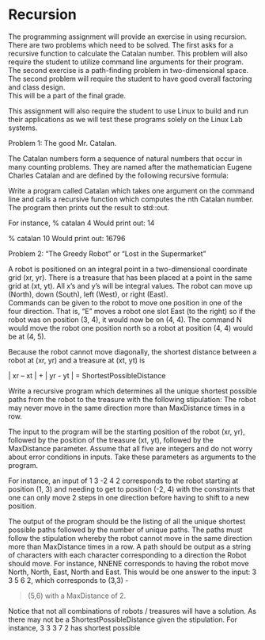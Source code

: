 # Recursion
The programming assignment will provide an exercise in using recursion.  There are two 
problems which need to be solved.  The first asks for a recursive function to calculate the 
Catalan number.  This problem will also require the student to utilize command line arguments 
for their program.  The second exercise is a path-finding problem in two-dimensional space.  
The second problem will require the student to have good overall factoring and class design.  
This will be a part of the final grade. 
 
This assignment will also require the student to use Linux to build and run their applications as 
we will test these programs solely on the Linux Lab systems. 
 
Problem 1:  The good Mr. Catalan. 
 
The Catalan numbers form a sequence of natural numbers that occur in many counting 
problems.  They are named after the mathematician Eugene Charles Catalan 
and are defined by the 
following recursive formula: 
 
Write a program called Catalan which takes one argument on the command line and calls a 
recursive function which computes the nth Catalan number.  The program then prints out the 
result to std::out. 
 
For instance, 
 % catalan 4 
Would print out: 14 
 
 % catalan 10 
Would print out:  16796 
 
  
 
 
Problem 2:  “The Greedy Robot” or “Lost in the Supermarket” 
 
A robot is positioned on an integral point in a two-dimensional coordinate grid (xr, yr).  There is 
a treasure that has been placed at a point in the same grid at (xt, yt).  All x’s and y’s will be 
integral values.  The robot can move up (North), down (South), left (West), or right (East).  
Commands can be given to the robot to move one position in one of the four direction.   That is, 
“E” moves a robot one slot East (to the right) so if the robot was on position (3, 4), it would now 
be on (4, 4).  The command N would move the robot one position north so a robot at position 
(4, 4) would be at (4, 5). 
 
Because the robot cannot move diagonally, the shortest distance between a robot at (xr, yr) and 
a treasure at (xt, yt) is 
 
 | xr – xt | + | yr  - yt | = ShortestPossibleDistance   
 
Write a recursive program which determines all the unique shortest possible paths from the 
robot to the treasure with the following stipulation: The robot may never move in the same 
direction more than MaxDistance times in a row.    
 
The input to the program will be the starting position of the robot (xr, yr), followed by the 
position of the treasure (xt, yt), followed by the MaxDistance parameter.  Assume that all five 
are integers and do not worry about error conditions in inputs.  Take these parameters as 
arguments to the program.   
 
For instance, an input of 1 3 -2 4 2 corresponds to the robot starting at position (1, 3) and 
needing to get to position (-2, 4) with the constraints that one can only move 2 steps in one 
direction before having to shift to a new position.     
 
The output of the program should be the listing of all the unique shortest possible paths 
followed by the number of unique paths.   The paths must follow the stipulation whereby the 
robot cannot move in the same direction more than MaxDistance times in a row.  A path should 
be output as a string of characters with each character corresponding to a direction the Robot 
should move.  For instance, NNENE corresponds to having the robot move North, North, East, 
North and East.  This would be one answer to the input: 3  3  5  6 2, which corresponds to (3,3) -
> (5,6) with a MaxDistance of 2. 
 
Notice that not all combinations of robots / treasures will have a solution.  As there may not be 
a ShortestPossibleDistance given the stipulation. For instance, 3 3 3 7 2 has shortest possible 
